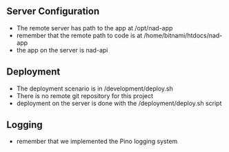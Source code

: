 ## Server Configuration
- The remote server has path to the app at /opt/nad-app
- remember that the remote path to code is at /home/bitnami/htdocs/nad-app
- the app on the server is nad-api

## Deployment
- The deployment scenario is in /development/deploy.sh
- There is no remote git repository for this project
- deployment on the server is done with the /deployment/deploy.sh script

## Logging
- remember that we implemented the Pino logging system